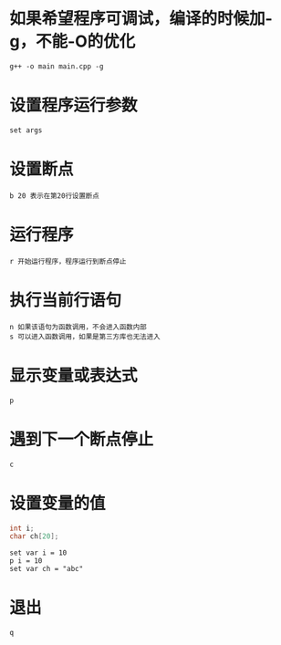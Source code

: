 # 如果希望程序可调试，编译的时候加-g，不能-O的优化
```shell
g++ -o main main.cpp -g
```

# 设置程序运行参数
```gdb
set args
```

# 设置断点
```gdb
b 20 表示在第20行设置断点
```

# 运行程序
```gdb
r 开始运行程序，程序运行到断点停止
```

# 执行当前行语句
```gdb
n 如果该语句为函数调用，不会进入函数内部
s 可以进入函数调用，如果是第三方库也无法进入
```

# 显示变量或表达式
```gdb
p
```

# 遇到下一个断点停止
```gdb
c
```

# 设置变量的值
```cpp
int i;
char ch[20];
```
```gdb
set var i = 10
p i = 10
set var ch = "abc"
```

# 退出
```gdb
q
```
